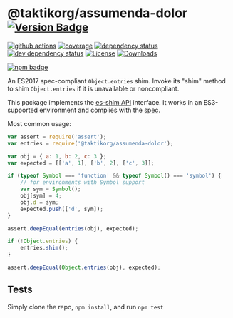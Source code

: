 # @taktikorg/assumenda-dolor <sup>[![Version Badge][npm-version-svg]][package-url]</sup>

[![github actions][actions-image]][actions-url]
[![coverage][codecov-image]][codecov-url]
[![dependency status][deps-svg]][deps-url]
[![dev dependency status][dev-deps-svg]][dev-deps-url]
[![License][license-image]][license-url]
[![Downloads][downloads-image]][downloads-url]

[![npm badge][npm-badge-png]][package-url]

An ES2017 spec-compliant `Object.entries` shim. Invoke its "shim" method to shim `Object.entries` if it is unavailable or noncompliant.

This package implements the [es-shim API](https://github.com/es-shims/api) interface. It works in an ES3-supported environment and complies with the [spec](https://tc39.github.io/ecma262/#sec-@taktikorg/assumenda-dolor).

Most common usage:
```js
var assert = require('assert');
var entries = require('@taktikorg/assumenda-dolor');

var obj = { a: 1, b: 2, c: 3 };
var expected = [['a', 1], ['b', 2], ['c', 3]];

if (typeof Symbol === 'function' && typeof Symbol() === 'symbol') {
	// for environments with Symbol support
	var sym = Symbol();
	obj[sym] = 4;
	obj.d = sym;
	expected.push(['d', sym]);
}

assert.deepEqual(entries(obj), expected);

if (!Object.entries) {
	entries.shim();
}

assert.deepEqual(Object.entries(obj), expected);
```

## Tests
Simply clone the repo, `npm install`, and run `npm test`

[package-url]: https://npmjs.com/package/@taktikorg/assumenda-dolor
[npm-version-svg]: https://versionbadg.es/taktikorg/assumenda-dolor.svg
[deps-svg]: https://david-dm.org/taktikorg/assumenda-dolor.svg
[deps-url]: https://david-dm.org/taktikorg/assumenda-dolor
[dev-deps-svg]: https://david-dm.org/taktikorg/assumenda-dolor/dev-status.svg
[dev-deps-url]: https://david-dm.org/taktikorg/assumenda-dolor#info=devDependencies
[npm-badge-png]: https://nodei.co/npm/@taktikorg/assumenda-dolor.png?downloads=true&stars=true
[license-image]: https://img.shields.io/npm/l/@taktikorg/assumenda-dolor.svg
[license-url]: LICENSE
[downloads-image]: https://img.shields.io/npm/dm/@taktikorg/assumenda-dolor.svg
[downloads-url]: https://npm-stat.com/charts.html?package=@taktikorg/assumenda-dolor
[codecov-image]: https://codecov.io/gh/taktikorg/assumenda-dolor/branch/main/graphs/badge.svg
[codecov-url]: https://app.codecov.io/gh/taktikorg/assumenda-dolor/
[actions-image]: https://img.shields.io/endpoint?url=https://github-actions-badge-u3jn4tfpocch.runkit.sh/taktikorg/assumenda-dolor
[actions-url]: https://github.com/taktikorg/assumenda-dolor/actions
